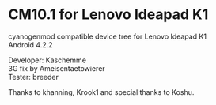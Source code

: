 CM10.1 for Lenovo Ideapad K1
====================

cyanogenmod compatible device tree for Lenovo Ideapad K1<br>
Android 4.2.2

Developer: Kaschemme<br>
3G fix by Ameisentaetowierer<br>
Tester: breeder<br>

Thanks to khanning, Krook1 and special thanks to Koshu.